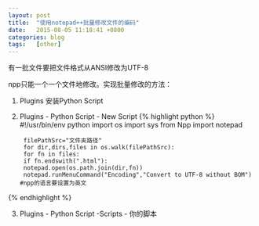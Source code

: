 ```yaml
---
layout: post
title:  "使用notepad++批量修改文件的编码"
date:   2015-08-05 11:18:41 +0800
categories: blog
tags:   [other]
---
```

有一批文件要把文件格式从ANSI修改为UTF-8 

npp只能一个一个文件地修改。实现批量修改的方法：

1. Plugins 安装Python Script
2. Plugins - Python Script - New Script
{% highlight python %}
        #!/usr/bin/env python
        import os
        import sys
        from Npp import notepad

        filePathSrc="文件夹路径"
        for dir,dirs,files in os.walk(filePathSrc):
        for fn in files:
        if fn.endswith(".html"):
        notepad.open(os.path.join(dir,fn))
        notepad.runMenuCommand("Encoding","Convert to UTF-8 without BOM") #npp的语言要设置为英文
{% endhighlight %}

3. Plugins - Python Script -Scripts - 你的脚本

